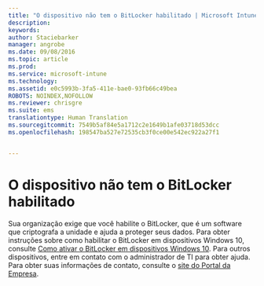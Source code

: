 ```yaml
---
title: "O dispositivo não tem o BitLocker habilitado | Microsoft Intune"
description: 
keywords: 
author: Staciebarker
manager: angrobe
ms.date: 09/08/2016
ms.topic: article
ms.prod: 
ms.service: microsoft-intune
ms.technology: 
ms.assetid: e0c5993b-3fa5-411e-bae0-93fb66c49bea
ROBOTS: NOINDEX,NOFOLLOW
ms.reviewer: chrisgre
ms.suite: ems
translationtype: Human Translation
ms.sourcegitcommit: 7549b5af84e5a1712c2e1649b1afe03718d53dcc
ms.openlocfilehash: 198547ba527e72535cb3f0ce00e542ec922a27f1


---
```



# O dispositivo não tem o BitLocker habilitado

Sua organização exige que você habilite o BitLocker, que é um software que criptografa a unidade e ajuda a proteger seus dados. Para obter instruções sobre como habilitar o BitLocker em dispositivos Windows 10, consulte [Como ativar o BitLocker em dispositivos Windows 10](https://gallery.technet.microsoft.com/How-to-turn-on-BitLocker-34294d3d). Para outros dispositivos, entre em contato com o administrador de TI para obter ajuda. Para obter suas informações de contato, consulte o [site do Portal da Empresa](http://portal.manage.microsoft.com).





<!--HONumber=Sep16_HO2-->


